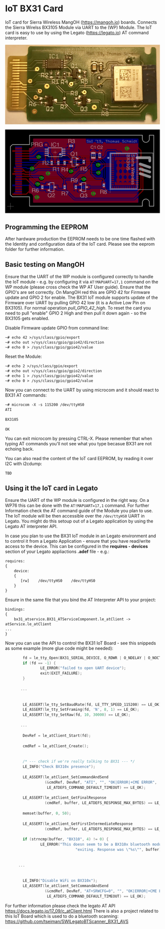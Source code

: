 # IoT BX31 Card

IoT card for Sierra Wireless MangOH (https://mangoh.io) boards.
Connects the Sierra Wirelss  BX3105 Module via UART to the (WP) Module.
The IoT card is easy to use by using the Legato (https://legato.io) AT command interpreter.

![BX31 IoT Card](https://raw.githubusercontent.com/tseiman/IoT_BX31_Card/master/doc/IoT_BX31.jpg)

![BX31 IoT Card](https://raw.githubusercontent.com/tseiman/IoT_BX31_Card/master/doc/IoT_BX31_board.png)


## Programming the EEPROM
After hardware production the EEPROM needs to be one time flashed with the Identity and configuration data of the IoT card.
Please see the eeprom folder for further information. 

## Basic testing on MangOH
Ensure that the UART of the WP module is configured correctly to handle the IoT module - e.g. by configuring it via `AT!MAPUART=17,1` command on the WP module (please cross check the WP AT User guide).
Ensure that the GPIO's are set correctly. On MangOH red this are GPIO 42 for Firmware update and GPIO 2 for enable. The BX31 IoT module supports update of the Firmware over UART by pulling GPIO 42 low (it is a Active Low Pin on BX3105). For normal operation _pull_GPIO_42_high_. To reset the card you need to pull "enable" GPIO 2  High and then pull it down again - so the BX3105 gets enabled.

Disable Firmware update GPIO from command line:
```
~# echo 42 >/sys/class/gpio/export
~# echo out >/sys/class/gpio/gpio42/direction
~# echo 0 > /sys/class/gpio/gpio42/value
```
Reset the Module:
```
~# echo 2 >/sys/class/gpio/export
~# echo out >/sys/class/gpio/gpio2/direction
~# echo 1 > /sys/class/gpio/gpio42/value
~# echo 0 > /sys/class/gpio/gpio42/value
```

Now you can connect to the UART by using microcom and it should react to BX31 AT commands:
```
~# microcom -X -s 115200 /dev/ttyHS0
ATI

BX3105

OK
```
You can exit microcom by pressing CTRL-X. Please remember that when typing AT commands you'll not see what you type becasue BX31 are not echoing back. 

You can also read the content of the IoT card EEPROM, by reading it over I2C with i2cdump:

```
TBD
```


## Using it the IoT card in Legato

Ensure the UART of the WP module is configured in the right way. On a WP76 this can be done with the `AT!MAPUART=17,1` command. 
For further Information check the AT command guide of the Module you plan to use. 
The IoT module will be then accessible over the `/dev/ttyHS0` UART in Legato.
You might do this setoup out of a Legato application by using the Legato AT interpreter API.

In case you plan to use the BX31 IoT module in an Legato environment and to control it from a Legato Application - ensure that you have read/write access to the device.
This can be configured in the **requires - devices** section of your Legato appliactions **.adef** file - e.g.:

```
requires:
{
    device:
    {
       [rw]    /dev/ttyHS0    /dev/ttyHS0
    }
}

```

Ensure in the same file that you bind the AT Interpreter API to your project:

```
bindings:
{
    bx31_atservice.BX31_ATServiceComponent.le_atClient -> atService.le_atClient
...    
}
```


Now you can use the API to control the BX31 IoT Board - see this snippeds as some example (more glue code might be needed):


```c
        fd = le_tty_Open(BX31_SERIAL_DEVICE, O_RDWR | O_NDELAY | O_NOCTTY | O_NONBLOCK); // opening the UART2 - which is connected to the IoT Board
        if (fd == -1) {
                LE_ERROR("failed to open UART device");
                exit(EXIT_FAILURE);
        }
        
       ...


        LE_ASSERT(le_tty_SetBaudRate(fd, LE_TTY_SPEED_115200) == LE_OK);        // assuming BX31 is on 115200
        LE_ASSERT(le_tty_SetFraming(fd, 'N', 8, 1) == LE_OK);                   // set UART framing to 8bit, No Parity, 1 Stop bit
        LE_ASSERT(le_tty_SetRaw(fd, 10, 30000) == LE_OK);                       // We need raw UART mode (the canonical echo's
                                                                                // back to peer)
       ...

        DevRef = le_atClient_Start(fd);

        cmdRef = le_atClient_Create();                                          // instantiate an AT interpreter client


        /* --- check if we're really talking to BX31 --- */
        LE_INFO("Check BX310x presence");                                       // We ask for device identification string

        LE_ASSERT(le_atClient_SetCommandAndSend
                  (&cmdRef, DevRef, "ATI", "", "OK|ERROR|+CME ERROR",
                   LE_ATDEFS_COMMAND_DEFAULT_TIMEOUT) == LE_OK);

        LE_ASSERT(le_atClient_GetFinalResponse
                  (cmdRef, buffer, LE_ATDEFS_RESPONSE_MAX_BYTES) == LE_OK);

        memset(buffer, 0, 50);

        LE_ASSERT(le_atClient_GetFirstIntermediateResponse
                  (cmdRef, buffer, LE_ATDEFS_RESPONSE_MAX_BYTES) == LE_OK);

        if (strncmp(buffer, "BX310", 4) != 0) {                                 // and compare it with the expected
                LE_ERROR("This doesn seem to be a BX310x bluetooth module, "
                                "exiting. Response was \"%s\"", buffer);        // if the BT module is not answering we better exit


      ...


        LE_INFO("Disable WiFi on BX310x");                                      // here we use the BX just for BT scanning
        LE_ASSERT(le_atClient_SetCommandAndSend
                  (&cmdRef, DevRef, "AT+SRWCFG=0", "", "OK|ERROR|+CME ERROR",
                   LE_ATDEFS_COMMAND_DEFAULT_TIMEOUT) == LE_OK);


``` 

For further information please check the legato AT API https://docs.legato.io/17_09/c_atClient.html
There is also a project related to this IoT Board which is used to do a bluetooth scanning: 
https://github.com/tseiman/SWILegatoBTScanner_BX31_AVS





